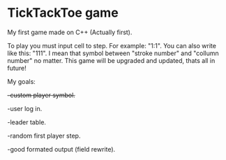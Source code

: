 # TickTackToe game
My first game made on C++ (Actually first).

To play you must input cell to step. For example: "1:1". You can also write like this: "111". I mean that symbol between "stroke number" and "collumn number" no matter.
This game will be upgraded and updated, thats all in future!

My goals:

~~-custom player symbol.~~

-user log in.

-leader table.

-random first player step.

-good formated output (field rewrite).

